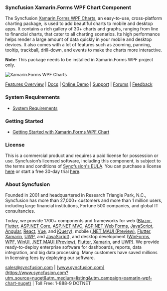 ### Syncfusion Xamarin.Forms WPF Chart Component
The Syncfusion [Xamarin.Forms WPF Charts](https://www.syncfusion.com/xamarin-ui-controls/xamarin-charts?utm_source=nuget&utm_medium=listing&utm_campaign=xamarin-wpf-chart-nuget), an easy-to-use, cross-platform charting package, is used to add beautiful charts to mobile and desktop apps. It contains a rich gallery of 30+ charts and graphs, ranging from line to financial charts, that cater to all charting scenarios. Its high performance helps render a large amount of data quickly in your mobile and desktop devices. It also comes with a lot of features such as zooming, panning, tooltip, trackball, drill-down, and events to make the charts more interactive.

**Note:** This package needs to be installed in Xamarin.Forms WPF project only.

![Xamarin.Forms WPF Charts](https://cdn.syncfusion.com/nuget-readme/xamarin/xamarin_forms_chart.png)

[Features Overview](https://www.syncfusion.com/xamarin-ui-controls/xamarin-charts?utm_source=nuget&utm_medium=listing&utm_campaign=xamarin-wpf-chart-nuget) | [Docs](https://help.syncfusion.com/xamarin/charts/getting-started?utm_source=nuget&utm_medium=listing&utm_campaign=xamarin-wpf-chart-nuget) | [Online Demo](https://github.com/syncfusion/xamarin-demos?utm_source=nuget&utm_medium=listing&utm_campaign=xamarin-wpf-chart-nuget) | [Support](https://www.syncfusion.com/support/directtrac/incidents/newincident?utm_source=nuget&utm_medium=listing&utm_campaign=xamarin-wpf-chart-nuget) | [Forums](hhttps://www.syncfusion.com/forums/xamarin.forms?utm_source=nuget&utm_medium=listing&utm_campaign=xamarin-wpf-chart-nuget) | [Feedback](https://www.syncfusion.com/feedback/xamarin-forms?utm_source=nuget&utm_medium=listing&utm_campaign=xamarin-wpf-chart-nuget)

### System Requirements

* [System Requirements](https://help.syncfusion.com/xamarin/installation/system-requirements?utm_source=nuget&utm_medium=listing&utm_campaign=xamarin-wpf-chart-nuget)

### Getting Started

* [Getting Started with Xamarin.Forms WPF Chart](https://help.syncfusion.com/xamarin/charts/getting-started?utm_source=nuget&utm_medium=listing&utm_campaign=xamarin-wpf-chart-nuget)

### License

This is a commercial product and requires a paid license for possession or use. Syncfusion’s licensed software, including this component, is subject to the terms and conditions of [Syncfusion's EULA](https://www.syncfusion.com/eula/es/?utm_source=nuget&utm_medium=listing&utm_campaign=xamarin-wpf-chart-nuget). You can purchase a license [here](https://www.syncfusion.com/sales/products?utm_source=nuget&utm_medium=listing&utm_campaign=xamarin-wpf-chart-nuget) or start a free 30-day trial [here](https://www.syncfusion.com/account/manage-trials/start-trials?utm_source=nuget&utm_medium=listing&utm_campaign=xamarin-wpf-chart-nuget).

### About Syncfusion

Founded in 2001 and headquartered in Research Triangle Park, N.C., Syncfusion has more than 27,000+ customers and more than 1 million users, including large financial institutions, Fortune 500 companies, and global IT consultancies.
 
Today, we provide 1700+ components and frameworks for web ([Blazor](https://www.syncfusion.com/blazor-components?utm_source=nuget&utm_medium=listing&utm_campaign=xamarin-wpf-chart-nuget), [Flutter](https://www.syncfusion.com/flutter-widgets?utm_source=nuget&utm_medium=listing&utm_campaign=xamarin-wpf-chart-nuget), [ASP.NET Core](https://www.syncfusion.com/aspnet-core-ui-controls?utm_source=nuget&utm_medium=listing&utm_campaign=xamarin-wpf-chart-nuget), [ASP.NET MVC](https://www.syncfusion.com/aspnet-mvc-ui-controls?utm_source=nuget&utm_medium=listing&utm_campaign=xamarin-wpf-chart-nuget), [ASP.NET Web Forms](https://www.syncfusion.com/jquery/aspnet-webforms-ui-controls?utm_source=nuget&utm_medium=listing&utm_campaign=xamarin-wpf-chart-nuget), [JavaScript](https://www.syncfusion.com/javascript-ui-controls?utm_source=nuget&utm_medium=listing&utm_campaign=xamarin-wpf-chart-nuget), [Angular](https://www.syncfusion.com/angular-ui-components?utm_source=nuget&utm_medium=listing&utm_campaign=xamarin-wpf-chart-nuget), [React](https://www.syncfusion.com/react-ui-components?utm_source=nuget&utm_medium=listing&utm_campaign=xamarin-wpf-chart-nuget), [Vue](https://www.syncfusion.com/vue-ui-components?utm_source=nuget&utm_medium=listing&utm_campaign=xamarin-wpf-chart-nuget), and [jQuery](https://www.syncfusion.com/jquery-ui-widgets?utm_source=nuget&utm_medium=listing&utm_campaign=xamarin-wpf-chart-nuget)), mobile ([.NET MAUI (Preview)](https://www.syncfusion.com/maui-controls?utm_source=nuget&utm_medium=listing&utm_campaign=xamarin-wpf-chart-nuget), [Flutter](https://www.syncfusion.com/flutter-widgets?utm_source=nuget&utm_medium=listing&utm_campaign=xamarin-wpf-chart-nuget), [Xamarin](https://www.syncfusion.com/xamarin-ui-controls?utm_source=nuget&utm_medium=listing&utm_campaign=xamarin-wpf-chart-nuget), [UWP](https://www.syncfusion.com/uwp-ui-controls?utm_source=nuget&utm_medium=listing&utm_campaign=xamarin-wpf-chart-nuget), and [JavaScript](https://www.syncfusion.com/javascript-ui-controls?utm_source=nuget&utm_medium=listing&utm_campaign=xamarin-wpf-chart-nuget)), and desktop development ([WinForms](https://www.syncfusion.com/winforms-ui-controls?utm_source=nuget&utm_medium=listing&utm_campaign=xamarin-wpf-chart-nuget), [WPF](https://www.syncfusion.com/wpf-controls?utm_source=nuget&utm_medium=listing&utm_campaign=xamarin-wpf-chart-nuget), [WinUI](https://www.syncfusion.com/winui-controls?utm_source=nuget&utm_medium=listing&utm_campaign=xamarin-wpf-chart-nuget), [.NET MAUI (Preview)](https://www.syncfusion.com/maui-controls?utm_source=nuget&utm_medium=listing&utm_campaign=xamarin-wpf-chart-nuget), [Flutter](https://www.syncfusion.com/flutter-widgets?utm_source=nuget&utm_medium=listing&utm_campaign=xamarin-wpf-chart-nuget), [Xamarin](https://www.syncfusion.com/xamarin-ui-controls?utm_source=nuget&utm_medium=listing&utm_campaign=xamarin-wpf-chart-nuget), and [UWP](https://www.syncfusion.com/uwp-ui-controls?utm_source=nuget&utm_medium=listing&utm_campaign=xamarin-wpf-chart-nuget)). We provide ready-to-deploy enterprise software for dashboards, reports, data integration, and big data processing. Many customers have saved millions in licensing fees by deploying our software.

[sales@syncfusion.com](mailto:sales@syncfusion.com?Subject=Syncfusion%20Xamarin.Forms%20WPF%20Charts-%20NuGet) | [www.syncfusion.com](https://www.syncfusion.com?utm_source=nuget&utm_medium=listing&utm_campaign=xamarin-wpf-chart-nuget) | Toll Free: 1-888-9 DOTNET